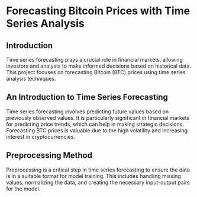 # Forecasting Bitcoin Prices with Time Series Analysis

## Introduction
Time series forecasting plays a crucial role in financial markets, allowing investors and analysts to make informed decisions based on historical data. This project focuses on forecasting Bitcoin (BTC) prices using time series analysis techniques.

## An Introduction to Time Series Forecasting
Time series forecasting involves predicting future values based on previously observed values. It is particularly significant in financial markets for predicting price trends, which can help in making strategic decisions. Forecasting BTC prices is valuable due to the high volatility and increasing interest in cryptocurrencies.

## Preprocessing Method
Preprocessing is a critical step in time series forecasting to ensure the data is in a suitable format for model training. This includes handling missing values, normalizing the data, and creating the necessary input-output pairs for the model.

